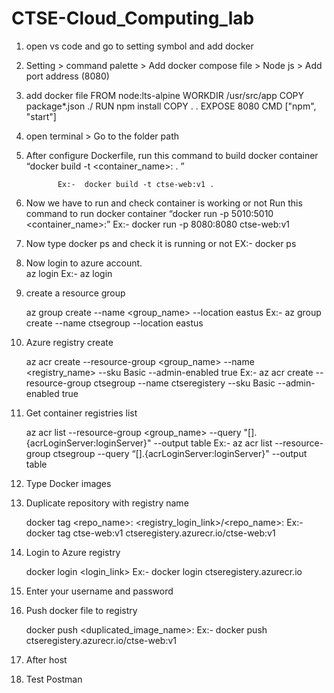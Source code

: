 # CTSE-Cloud_Computing_lab


1. open vs code and go to setting symbol and add docker
2. Setting > command palette > Add docker compose file > Node js > Add port address (8080)
3. add docker file 
    FROM node:lts-alpine
    WORKDIR /usr/src/app
    COPY package*.json ./
    RUN npm install
    COPY . .
    EXPOSE 8080
    CMD ["npm", "start"]

4. open terminal > Go to the folder path 
5. After configure Dockerfile, run this command to build docker container “docker build -t <container_name>:<tag> . ”

              Ex:-  docker build -t ctse-web:v1 .

6. Now  we have to run and check container is working or not
          Run this command to run docker container “docker run -p 5010:5010 <container_name>:<tag>”
          Ex:- docker run -p 8080:8080 ctse-web:v1

7. Now type docker ps and check it is running or not
    EX:- docker ps
  
8. Now login to azure account.  
      az login
         Ex:- az login

9. create a resource group 
       
    az group create --name <group_name> --location eastus
           Ex:-  az group create --name ctsegroup --location eastus

10. Azure registry create 
        
    az acr create --resource-group <group_name> --name <registry_name> --sku Basic --admin-enabled true
        Ex:-  az acr create --resource-group ctsegroup --name ctseregistery --sku Basic --admin-enabled true

11. Get container registries list
        
    az acr list --resource-group <group_name> --query "[].{acrLoginServer:loginServer}" --output table
         Ex:- az acr list --resource-group ctsegroup --query “[].{acrLoginServer:loginServer}" --output table

12. Type Docker images 

13. Duplicate repository with registry name
       
    docker tag <repo_name>:<tag> <registry_login_link>/<repo_name>:<tag>
         Ex:- docker tag ctse-web:v1 ctseregistery.azurecr.io/ctse-web:v1

14. Login to Azure registry 
       
      docker login <login_link>
          Ex:- docker login ctseregistery.azurecr.io

15. Enter your username and password
16. Push docker file to registry
         
    docker push <duplicated_image_name>:<tag>
          Ex:- docker push ctseregistery.azurecr.io/ctse-web:v1

17. After host
18. Test Postman 


